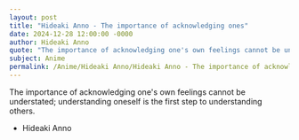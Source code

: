 ```yaml
---
layout: post
title: "Hideaki Anno - The importance of acknowledging ones"
date: 2024-12-28 12:00:00 -0000
author: Hideaki Anno
quote: "The importance of acknowledging one's own feelings cannot be understated; understanding oneself is the first step to understanding others."
subject: Anime
permalink: /Anime/Hideaki Anno/Hideaki Anno - The importance of acknowledging ones
---
```


The importance of acknowledging one's own feelings cannot be understated; understanding oneself is the first step to understanding others.

- Hideaki Anno
